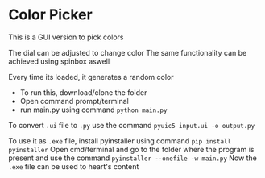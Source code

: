 # Color Picker

This is a GUI version to pick colors

The dial can be adjusted to change color
The same functionality can be achieved using spinbox aswell

Every time its loaded, it generates a random color

- To run this, download/clone the folder
- Open command prompt/terminal
- run main.py using command `python main.py`

To convert `.ui` file to `.py` use the command `pyuic5 input.ui -o output.py`

To use it as `.exe` file, install pyinstaller using command `pip install pyinstaller`
Open cmd/terminal and go to the folder where the program is present and use the command `pyinstaller --onefile -w main.py`
Now the `.exe` file can be used to heart's content
